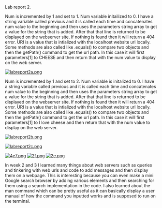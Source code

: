 
Lab report 2.

Num is incremented by 1 and set to 1.
Num variable initailized to 0.
I have a string variable called previous and it is called each time and concatenates num value to the beginning and then uses the parameters string array to get a value for the string that is added. After that that line is returned to be displayed on the webserver site. If nothing is found then it will return a 404 error. URI is a value that is intialized with the localhost website url locally. Some methods are also called like .equals() to compare two objects and then the getPath() command to get the url path. In this case it will first parameters[1] to CHEESE and then return that with the num value to display on the web server.

[![labreport2a.png](https://i.postimg.cc/hGC4y0K4/labreport2a.png)](https://postimg.cc/McQ8XVcg)

Num is incremented by 1 and set to 2.
Num variable is initalized to 0.
I have a string variable called previous and it is called each time and concatenates num value to the beginning and then uses the parameters string array to get a value for the string that is added. After that that line is returned to be displayed on the webserver site. If nothing is found then it will return a 404 error. URI is a value that is intialized with the localhost website url locally. Some methods are also called like .equals() to compare two objects and then the getPath() command to get the url path. In this case it will first parameters[1] to I love cheese and then return that with the num value to display on the web server.

[![labreport2b.png](https://i.postimg.cc/vT5ss7wV/labreport2b.png)](https://postimg.cc/H8WK0yxY)

[![labreport2c.png](https://i.postimg.cc/2SkfsBc1/labreport2c.png)](https://postimg.cc/7fWc7by4)

[![4e7.png](https://i.postimg.cc/T3zZJ7Lv/4e7.png)](https://postimg.cc/cvc9scBF)
[![2f.png](https://i.postimg.cc/jjbVKnSV/2f.png)](https://postimg.cc/ts2vNT6D)
[![2e.png](https://i.postimg.cc/CKR90Cjx/2e.png)](https://postimg.cc/DWKxdXj9)

In week 2 and 3 I learned many things about web servers such as queries and tinkering with web urls and code to add messages and then display them on a webpage. This is interesting because you can even make a mini Google search browser by adding various elements and then searching for them using a search implementation in the code. I also learned about the man command which can be pretty useful as it can basically display a user manual of how the command you inputted works and is supposed to run on the terminal.
